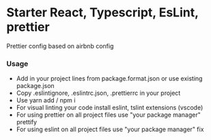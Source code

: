 # Starter React, Typescript, EsLint, prettier
  Prettier config based on airbnb config

### Usage 
  - Add in your project lines from package.format.json or use existing package.json
  - Copy .eslintignore, .eslintrc.json, .prettierrc in your project
  - Use yarn add / npm i
  - For visual linting your code install eslint, tslint extensions (vscode)
  - For using prettier on all project files use "your package manager" prettify
  - For using eslint on all project files use "your package manager" fix